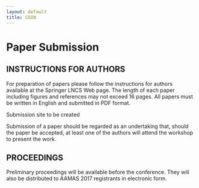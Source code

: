 ```yaml
---
layout: default
title: COIN
---
```


# Paper Submission

## INSTRUCTIONS FOR AUTHORS

For preparation of papers please follow the instructions for authors available at the Springer LNCS Web page.
The length of each paper including figures and references may not exceed 16 pages.
All papers must be written in English and submitted in PDF format. 

Submission site to be created
<!-- For submission of papers, please use the EasyChair site at [https://easychair.org/conferences/?conf=coin2017](https://easychair.org/conferences/?conf=coin2017) -->

Submission of a paper should be regarded as an undertaking that, should the paper be accepted, at least one of the authors will attend the workshop to present the work. 

## PROCEEDINGS

Preliminary proceedings will be available before the conference.
They will also be distributed to AAMAS 2017 registrants in electronic form. 

<!-- As with previous COIN workshops, we will have an LNCS postproceedings.
Authors will be invited to submit revised and extended versions of their paper for consideration for a Springer LNCS volume combining the postproceedings of this workshop with those for a second COIN workshop to be held later in 2017.

Revised papers must take into account the discussion held during the workshop; hence, only papers that are presented during the workshop will be considered for inclusion in the post-proceedings volume. -->